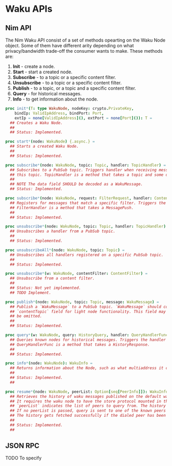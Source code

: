 # Waku APIs

## Nim API

The Nim Waku API consist of a set of methods opearting on the Waku Node object.
Some of them have different arity depending on what privacy/bandwidth trade-off
the consumer wants to make. These methods are:

1. **Init** - create a node.
2. **Start** - start a created node.
3. **Subscribe** - to a topic or a specific content filter.
4. **Unsubscribe** - to a topic or a specific content filter.
5. **Publish** - to a topic, or a topic and a specific content filter.
6. **Query** - for historical messages.
7. **Info** - to get information about the node.

```Nim
proc init*(T: type WakuNode, nodeKey: crypto.PrivateKey,
    bindIp: ValidIpAddress, bindPort: Port,
    extIp = none[ValidIpAddress](), extPort = none[Port]()): T =
  ## Creates a Waku Node.
  ##
  ## Status: Implemented.

proc start*(node: WakuNode) {.async.} =
  ## Starts a created Waku Node.
  ##
  ## Status: Implemented.

proc subscribe*(node: WakuNode, topic: Topic, handler: TopicHandler) =
  ## Subscribes to a PubSub topic. Triggers handler when receiving messages on
  ## this topic. TopicHandler is a method that takes a topic and some data.
  ##
  ## NOTE The data field SHOULD be decoded as a WakuMessage.
  ## Status: Implemented.

proc subscribe*(node: WakuNode, request: FilterRequest, handler: ContentFilterHandler) {.async, gcsafe.} =
  ## Registers for messages that match a specific filter. Triggers the handler whenever a message is received.
  ## FilterHandler is a method that takes a MessagePush.
  ##
  ## Status: Implemented.

proc unsubscribe*(node: WakuNode, topic: Topic, handler: TopicHandler) =
  ## Unsubscribes a handler from a PubSub topic.
  ##
  ## Status: Implemented.

proc unsubscribeAll*(node: WakuNode, topic: Topic) =
  ## Unsubscribes all handlers registered on a specific PubSub topic.
  ##
  ## Status: Implemented.

proc unsubscribe*(w: WakuNode, contentFilter: ContentFilter) =
  ## Unsubscribe from a content filter.
  ##
  ## Status: Not yet implemented.
  ## TODO Implement.

proc publish*(node: WakuNode, topic: Topic, message: WakuMessage) =
  ## Publish a `WakuMessage` to a PubSub topic. `WakuMessage` should contain a
  ## `contentTopic` field for light node functionality. This field may be also
  ## be omitted.
  ##
  ## Status: Implemented.

proc query*(w: WakuNode, query: HistoryQuery, handler: QueryHandlerFunc) {.async, gcsafe.} =
  ## Queries known nodes for historical messages. Triggers the handler whenever a response is received.
  ## QueryHandlerFunc is a method that takes a HistoryResponse.
  ##
  ## Status: Implemented.

proc info*(node: WakuNode): WakuInfo =
  ## Returns information about the Node, such as what multiaddress it can be reached at.
  ##
  ## Status: Implemented.
  ##

proc resume*(node: WakuNode, peerList: Option[seq[PeerInfo]]): WakuInfo =
  ## Retrieves the history of waku messages published on the default waku pubsub topic since the last time the waku node has been online 
  ## It requires the waku node to have the store protocol mounted in the full mode (i.e., persisting messages)
  ## `peerList` indicates the list of peers to query from. The history is fetched from the first available peer in this list. 
  ## If no peerList is passed, query is sent to one of the known peers 
  ## The history gets fetched successfully if the dialed peer has been online during the queried time window.
  ##
  ## Status: Implemented.
  ##
```

## JSON RPC

TODO To specify
